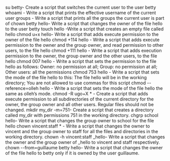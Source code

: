 su betty- Create a script that switches the current user to the user betty
whoami - Write a script that prints the effective username of the current user
groups - Write a script that prints all the groups the current user is part of
chown betty hello- Write a script that changes the owner of the file hello to the user betty
touch hello -Write a script that creates an empty file called hello
chmod u+x hello- Write a script that adds execute permission to the owner of the file hello
chmod +114 hello - Write a script that adds execute permission to the owner and the group owner, and read permission to other users, to the file hello
chmod +111 hello - Write a script that adds execution permission to the owner, the group owner and the other users, to the file hello
chmod 007 hello - Write a script that sets the permission to the file hello as follows: Owner: no permission at all; Group: no permission at all; Other users: all the permissions
chmod 753 hello - Write a script that sets the mode of the file hello to this: The file hello will be in the working directory; You are not allowed to use commas for this script
chmod --reference=olleh hello - Write a script that sets the mode of the file hello the same as olleh’s mode.
chmod -R ugo+X * - Create a script that adds execute permission to all subdirectories of the current directory for the owner, the group owner and all other users. Regular files should not be changed.
mkdir my_dir -m=751- Create a script that creates a directory called my_dir with permissions 751 in the working directory.
chgrp school hello- Write a script that changes the group owner to school for the file hello
chown vincent:staff * - Write a script that changes the owner to vincent and the group owner to staff for all the files and directories in the working directory.
chown -h vincent:staff _hello- Write a script that changes the owner and the group owner of _hello to vincent and staff respectively.
chown --from=guillaume betty hello- Write a script that changes the owner of the file hello to betty only if it is owned by the user guillaume.
